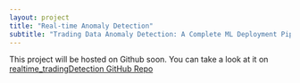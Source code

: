 ```yaml
---
layout: project
title: "Real-time Anomaly Detection"
subtitle: "Trading Data Anomaly Detection: A Complete ML Deployment Pipeline"
---
```


This project will be hosted on Github soon. You can take a look at it on [realtime_tradingDetection GitHub Repo](https://github.com/Jalanjii/realtime_tradingDetection)

